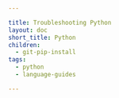 ```yaml
---

title: Troubleshooting Python
layout: doc
short_title: Python
children:
  - git-pip-install
tags:
  - python
  - language-guides

---
```

